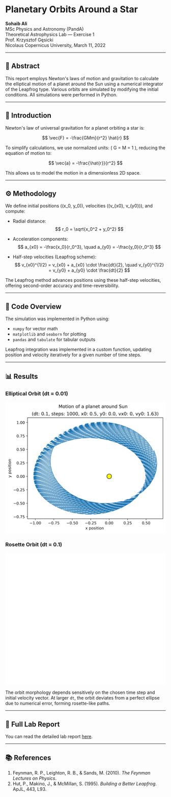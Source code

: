 # Planetary Orbits Around a Star

**Sohaib Ali**  
MSc Physics and Astronomy (PandA)  
Theoretical Astrophysics Lab — Exercise 1  
Prof. Krzysztof Gęsicki  
Nicolaus Copernicus University, March 11, 2022  

---

## 📄 Abstract

This report employs Newton's laws of motion and gravitation to calculate the elliptical motion of a planet around the Sun using a numerical integrator of the Leapfrog type. Various orbits are simulated by modifying the initial conditions. All simulations were performed in Python.

---

## 🔬 Introduction

Newton's law of universal gravitation for a planet orbiting a star is:

$$
\vec{F} = -\frac{GMm}{r^2} \hat{r}
$$

To simplify calculations, we use normalized units: \( G = M = 1 \), reducing the equation of motion to:

$$
\vec{a} = -\frac{\hat{r}}{r^2}
$$

This allows us to model the motion in a dimensionless 2D space.

---

## ⚙️ Methodology

We define initial positions \((x_0, y_0)\), velocities \((v_{x0}, v_{y0})\), and compute:

- Radial distance:
  $$
  r_0 = \sqrt{x_0^2 + y_0^2}
  $$

- Acceleration components:
  $$
  a_{x0} = -\frac{x_0}{r_0^3}, \quad a_{y0} = -\frac{y_0}{r_0^3}
  $$

- Half-step velocities (Leapfrog scheme):
  $$
  v_{x0}^{1/2} = v_{x0} + a_{x0} \cdot \frac{dt}{2}, \quad v_{y0}^{1/2} = v_{y0} + a_{y0} \cdot \frac{dt}{2}
  $$

The Leapfrog method advances positions using these half-step velocities, offering second-order accuracy and time-reversibility.

---

## 🧪 Code Overview

The simulation was implemented in Python using:

- `numpy` for vector math
- `matplotlib` and `seaborn` for plotting
- `pandas` and `tabulate` for tabular outputs

Leapfrog integration was implemented in a custom function, updating position and velocity iteratively for a given number of time steps.

---

## 📊 Results

### Elliptical Orbit (dt = 0.01)

![Elliptical Orbit](./images/fig-000.png)

### Rosette Orbit (dt = 0.1)

![Rosette Orbit](./images/fig-001.png)

The orbit morphology depends sensitively on the chosen time step and initial velocity vector. At larger `dt`, the orbit deviates from a perfect ellipse due to numerical error, forming rosette-like paths.

---

## 📎 Full Lab Report

You can read the detailed lab report [here](./SohaibAli_Report1_TAL.pdf).

---

## 📚 References

1. Feynman, R. P., Leighton, R. B., & Sands, M. (2010). *The Feynman Lectures on Physics*.
2. Hut, P., Makino, J., & McMillan, S. (1995). *Building a Better Leapfrog*. ApJL, 443, L93.

